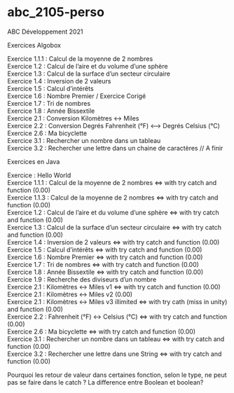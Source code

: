 # abc_2105-perso
ABC Développement 2021

Exercices Algobox

Exercice 1.1.1 : Calcul de la moyenne de 2 nombres  
Exercice 1.2 : Calcul de l’aire et du volume d’une sphère  
Exercice 1.3 : Calcul de la surface d’un secteur circulaire  
Exercice 1.4 : Inversion de 2 valeurs  
Exercice 1.5 : Calcul d’intérêts  
Exercice 1.6 : Nombre Premier / Exercice Corigé  
Exercice 1.7 : Tri de nombres  
Exercice 1.8 : Année Bissextile  
Exercice 2.1 : Conversion Kilomètres <-> Miles  
Exercice 2.2 : Conversion Degrés Fahrenheit (°F) <--> Degrés Celsius (°C)  
Exercice 2.6 : Ma bicyclette  
Exercice 3.1 : Rechercher un nombre dans un tableau  
Exercice 3.2 : Rechercher une lettre dans un chaine de caractères // A finir  

Exercices en Java

Exercice : Hello World  
Exercice 1.1.1 : Calcul de la moyenne de 2 nombres <=> with try catch and function              (0.00)  
Exercice 1.1.3 : Calcul de la moyenne de 2 nombres <=> with try catch and function              (0.00)  
Exercice 1.2 : Calcul de l’aire et du volume d’une sphère <=> with try catch and function       (0.00)  
Exercice 1.3 : Calcul de la surface d’un secteur circulaire <=> with try catch and function     (0.00)  
Exercice 1.4 : Inversion de 2 valeurs <=> with try catch and function                           (0.00)  
Exercice 1.5 : Calcul d’intérêts <=> with try catch and function                                (0.00)  
Exercice 1.6 : Nombre Premier <=> with try catch and function                                   (0.00)  
Exercice 1.7 : Tri de nombres <=> with try catch and function                                   (0.00)    
Exercice 1.8 : Année Bissextile <=> with try catch and function                                 (0.00)  
Exercice 1.9 : Recherche des diviseurs d’un nombre  
Exercice 2.1 : Kilomètres <-> Miles v1 <=> with try catch and function                          (0.00)  
Exercice 2.1 : Kilomètres <-> Miles v2                                                          (0.00)  
Exercice 2.1 : Kilomètres <-> Miles v3 illimited <=> with try cath (miss in unity) and function (0.00)  
Exercice 2.2 : Fahrenheit (°F) <-> Celsius (°C) <=> with try catch and function                 (0.00)  
Exercice 2.6 : Ma bicyclette  <=> with try catch and function                                   (0.00)  
Exercice 3.1 : Rechercher un nombre dans un tableau <=> with try catch and function             (0.00)  
Exercice 3.2 : Rechercher une lettre dans une String <=> with try catch and function            (0.00)  

Pourquoi les retour de valeur dans certaines fonction, selon le type, ne peut pas se faire dans le catch ?
La difference entre Boolean et boolean?